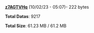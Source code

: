 [**z7AGTVHq**](/data/z7AGTVHq.txt) (10/02/23 - 05:07)- 222 bytes

**Total Datas**: 9217

**Total Size**: 61.23 MB / 61.2 MB
